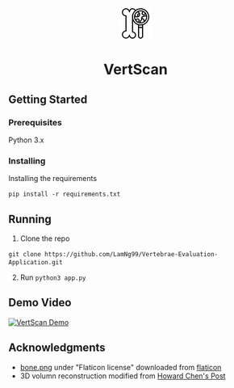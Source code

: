 <div align="center">

![Vertebral Scan](./icon/bone.png) 

# VertScan

</div>

## Getting Started

### Prerequisites

Python 3.x

### Installing

Installing the requirements

```
pip install -r requirements.txt
```

## Running 

1. Clone the repo

```
git clone https://github.com/LamNg99/Vertebrae-Evaluation-Application.git
```

2. Run `python3 app.py`

## Demo Video

[![VertScan Demo](https://img.youtube.com/vi/PU7ogfivMOU/0.jpg)](https://youtu.be/PU7ogfivMOU)


## Acknowledgments
- [bone.png](https://github.com/LamNg99/Vertebrae-Evalution-Application/blob/main/icon/bone.png) under "Flaticon license" downloaded from [flaticon](https://www.flaticon.com/free-icon/bone_753151?term=bone+serach&related_id=753151) 
- 3D volumn reconstruction modified from [Howard Chen's Post](https://www.raddq.com/dicom-processing-segmentation-visualization-in-python/)

